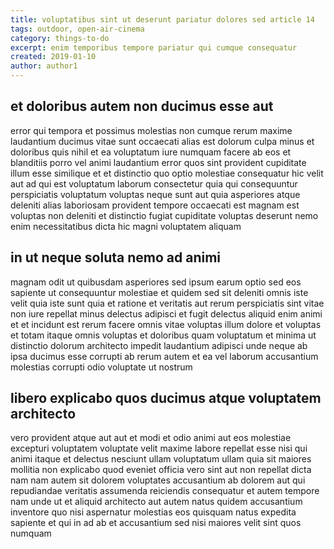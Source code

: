 ```yaml
---
title: voluptatibus sint ut deserunt pariatur dolores sed article 14
tags: outdoor, open-air-cinema
category: things-to-do
excerpt: enim temporibus tempore pariatur qui cumque consequatur
created: 2019-01-10
author: author1
---
```


## et doloribus autem non ducimus esse aut

error qui tempora et possimus molestias non cumque rerum maxime laudantium ducimus vitae sunt occaecati alias est dolorum culpa minus et doloribus quis nihil et ea voluptatum iure numquam facere ab eos et blanditiis porro vel animi laudantium error quos sint provident cupiditate illum esse similique et et distinctio quo optio molestiae consequatur hic velit aut ad qui est voluptatum laborum consectetur quia qui consequuntur perspiciatis voluptatum voluptas neque sunt aut quia asperiores atque deleniti alias laboriosam provident tempore occaecati est magnam est voluptas non deleniti et distinctio fugiat cupiditate voluptas deserunt nemo enim necessitatibus dicta hic magni voluptatem aliquam

## in ut neque soluta nemo ad animi

magnam odit ut quibusdam asperiores sed ipsum earum optio sed eos sapiente ut consequuntur molestiae et quidem sed sit deleniti omnis iste velit quia iste sunt quia et ratione et veritatis aut rerum perspiciatis sint vitae non iure repellat minus delectus adipisci et fugit delectus aliquid enim animi et et incidunt est rerum facere omnis vitae voluptas illum dolore et voluptas et totam itaque omnis voluptas et doloribus quam voluptatum et minima ut distinctio dolorum architecto impedit laudantium adipisci unde neque ab ipsa ducimus esse corrupti ab rerum autem et ea vel laborum accusantium molestias corrupti odio voluptate ut nostrum

## libero explicabo quos ducimus atque voluptatem architecto

vero provident atque aut aut et modi et odio animi aut eos molestiae excepturi voluptatem voluptate velit maxime labore repellat esse nisi qui animi itaque et delectus nesciunt ullam voluptatum ullam quia sit maiores mollitia non explicabo quod eveniet officia vero sint aut non repellat dicta nam nam autem sit dolorem voluptates accusantium ab dolorem aut qui repudiandae veritatis assumenda reiciendis consequatur et autem tempore nam unde ut et aliquid architecto aut autem natus quidem accusantium inventore quo nisi aspernatur molestias eos quisquam natus expedita sapiente et qui in ad ab et accusantium sed nisi maiores velit sint quos numquam
